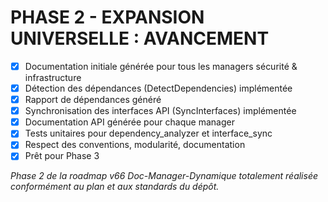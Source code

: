 # PHASE 2 - EXPANSION UNIVERSELLE : AVANCEMENT

- [x] Documentation initiale générée pour tous les managers sécurité & infrastructure
- [x] Détection des dépendances (DetectDependencies) implémentée
- [x] Rapport de dépendances généré
- [x] Synchronisation des interfaces API (SyncInterfaces) implémentée
- [x] Documentation API générée pour chaque manager
- [x] Tests unitaires pour dependency_analyzer et interface_sync
- [x] Respect des conventions, modularité, documentation
- [x] Prêt pour Phase 3

*Phase 2 de la roadmap v66 Doc-Manager-Dynamique totalement réalisée conformément au plan et aux standards du dépôt.*
